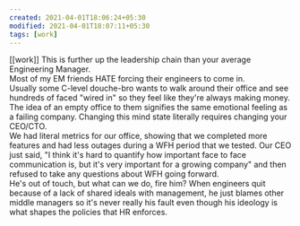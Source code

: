 ```yaml
---
created: 2021-04-01T18:06:24+05:30
modified: 2021-04-01T18:07:11+05:30
tags: [work]
---
```


[[work]]
 This is further up the leadership chain than your average Engineering Manager.  
Most of my EM friends HATE forcing their engineers to come in.  
Usually some C-level douche-bro wants to walk around their office and see hundreds of faced "wired in" so they feel like they're always making money.  
The idea of an empty office to them signifies the same emotional feeling as a failing company. Changing this mind state literally requires changing your CEO/CTO.  
We had literal metrics for our office, showing that we completed more features and had less outages during a WFH period that we tested. Our CEO just said, "I think it's hard to quantify how important face to face communication is, but it's very important for a growing company" and then refused to take any questions about WFH going forward.  
He's out of touch, but what can we do, fire him? When engineers quit because of a lack of shared ideals with management, he just blames other middle managers so it's never really his fault even though his ideology is what shapes the policies that HR enforces. 
